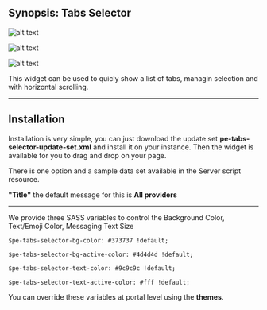 ## Synopsis: Tabs Selector

![alt text](https://gitlab.com/dev-practice/platexp-widget-library/raw/master/images/pe-tabs-selector-01.png "Tabs Selector - No tab selection")

![alt text](https://gitlab.com/dev-practice/platexp-widget-library/raw/master/images/pe-tabs-selector-02.png "Tabs Selector - Tab selected")

![alt text](https://gitlab.com/dev-practice/platexp-widget-library/raw/master/images/pe-tabs-selector-03.png "Tabs Selector - Horizontal scrolling")

This widget can be used to quicly show a list of tabs, managin selection and with horizontal scrolling.

***

## Installation

Installation is very simple, you can just download the update set **pe-tabs-selector-update-set.xml** and install it on your instance. Then the widget is available for you to drag and drop on your page.

There is one option and a sample data set available in the Server script resource.

**"Title"** the default message for this is **All providers**

***

We provide three SASS variables to control the Background Color, Text/Emoji Color, Messaging Text Size

`$pe-tabs-selector-bg-color: #373737 !default;`

`$pe-tabs-selector-bg-active-color: #4d4d4d !default;`

`$pe-tabs-selector-text-color: #9c9c9c !default;`

`$pe-tabs-selector-text-active-color: #fff !default;`

You can override these variables at portal level using the **themes**.
